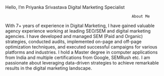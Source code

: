 Hello, I’m Priyanka Srivastava
 Digital Marketing Specialist

                                                            About Me

   With 7+ years of experience in Digital Marketing, I have gained valuable agency experience working at leading SEO/SEM and digital marketing agencies. I have developed and managed SEM (Paid and Organic) strategies, conducted audits, implemented on-page and off-page optimization techniques, and executed successful campaigns for various platforms and industries. I hold a Master degree in computer applications from India and multiple certifications from Google, SEMRush etc. I am passionate about leveraging data-driven strategies to achieve remarkable results in the digital marketing landscape. 
      
